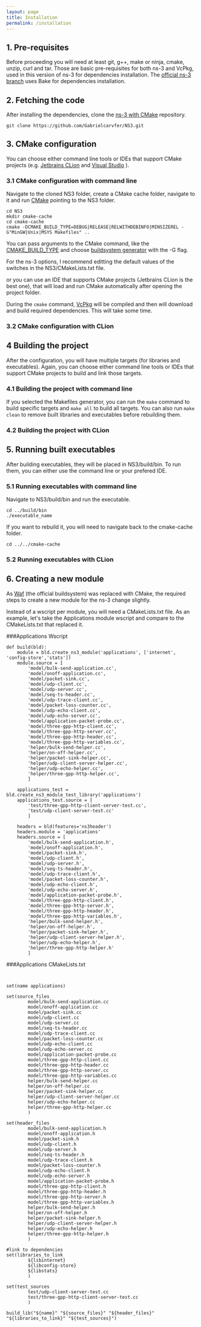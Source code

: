 ```yaml
---
layout: page
title: Installation
permalink: /installation
---
```


## 1. Pre-requisites
Before proceeding you will need at least git, g++, make or ninja, cmake, unzip, curl and tar. Those are basic pre-requisites for both ns-3 and VcPkg, used in this version of ns-3 for dependencies installation. The [official ns-3 branch](https://gitlab.com/nsnam/ns-3-dev/) uses Bake for dependencies installation.

## 2. Fetching the code
After installing the dependencies, clone the [ns-3 with CMake](https://github.com/Gabrielcarvfer/NS3) repository.
```
git clone https://github.com/Gabrielcarvfer/NS3.git
```

## 3. CMake configuration 
You can choose either command line tools or IDEs that support CMake projects (e.g. [Jetbrains CLion](https://www.jetbrains.com/clion/) and [Visual Studio](https://visualstudio.microsoft.com/) ).


### 3.1 CMake configuration with command line 
Navigate to the cloned NS3 folder, create a CMake cache folder, navigate to it and run [CMake](https://cmake.org/cmake/help/latest/manual/cmake.1.html) pointing to the NS3 folder.
```
cd NS3
mkdir cmake-cache
cd cmake-cache
cmake -DCMAKE_BUILD_TYPE=DEBUG|RELEASE|RELWITHDEBINFO|MINSIZEREL -G"MinGW|Unix|MSYS Makefiles" ..
```
You can pass arguments to the CMake command, like the [CMAKE_BUILD_TYPE](https://cmake.org/cmake/help/latest/variable/CMAKE_BUILD_TYPE.html) and choose [buildsystem generator](https://cmake.org/cmake/help/latest/manual/cmake-generators.7.html) with the -G flag.

For the ns-3 options, I recommend editting the default values of the switches in the NS3/CMakeLists.txt file.

or you can use an IDE that supports CMake projects (Jetbrains CLion is the best one), that will load and run CMake automatically after opening the project folder.

During the `cmake` command, [VcPkg](https://github.com/Microsoft/vcpkg) will be compiled and then will download and build required dependencies. This will take some time.

### 3.2 CMake configuration with CLion


## 4 Building the project
After the configuration, you will have multiple targets (for libraries and executables). Again, you can choose either command line tools or IDEs that support CMake projects to build and link those targets.


### 4.1 Building the project with command line
If you selected the Makefiles generator, you can run the `make` command to build specific targets and `make all` to build all targets.
You can also run `make clean` to remove built libraries and executables before rebuilding them.

### 4.2 Building the project with CLion


## 5. Running built executables
After building executables, they will be placed in NS3/build/bin. To run them, you can either use the command line or your prefered IDE.

### 5.1 Running executables with command line
Navigate to NS3/build/bin and run the executable.
```
cd ../build/bin
./executable_name
```
If you want to rebuild it, you will need to navigate back to the cmake-cache folder.
```
cd ../../cmake-cache
```

### 5.2 Running executables with CLion

## 6. Creating a new module
As [Waf](https://waf.io/) (the official buildsystem) was replaced with CMake, the required steps to create a new module for the ns-3 change slightly.

Instead of a wscript per module, you will need a CMakeLists.txt file. As an example, let's take the Applications module wscript and compare to the CMakeLists.txt that replaced it.

###Applications Wscript
```
def build(bld):
    module = bld.create_ns3_module('applications', ['internet', 'config-store','stats'])
    module.source = [
        'model/bulk-send-application.cc',
        'model/onoff-application.cc',
        'model/packet-sink.cc',
        'model/udp-client.cc',
        'model/udp-server.cc',
        'model/seq-ts-header.cc',
        'model/udp-trace-client.cc',
        'model/packet-loss-counter.cc',
        'model/udp-echo-client.cc',
        'model/udp-echo-server.cc',
        'model/application-packet-probe.cc',
        'model/three-gpp-http-client.cc',
        'model/three-gpp-http-server.cc',
        'model/three-gpp-http-header.cc',
        'model/three-gpp-http-variables.cc', 
        'helper/bulk-send-helper.cc',
        'helper/on-off-helper.cc',
        'helper/packet-sink-helper.cc',
        'helper/udp-client-server-helper.cc',
        'helper/udp-echo-helper.cc',
        'helper/three-gpp-http-helper.cc',
        ]

    applications_test = bld.create_ns3_module_test_library('applications')
    applications_test.source = [
        'test/three-gpp-http-client-server-test.cc', 
        'test/udp-client-server-test.cc'
        ]

    headers = bld(features='ns3header')
    headers.module = 'applications'
    headers.source = [
        'model/bulk-send-application.h',
        'model/onoff-application.h',
        'model/packet-sink.h',
        'model/udp-client.h',
        'model/udp-server.h',
        'model/seq-ts-header.h',
        'model/udp-trace-client.h',
        'model/packet-loss-counter.h',
        'model/udp-echo-client.h',
        'model/udp-echo-server.h',
        'model/application-packet-probe.h',
        'model/three-gpp-http-client.h',
        'model/three-gpp-http-server.h',
        'model/three-gpp-http-header.h',
        'model/three-gpp-http-variables.h',
        'helper/bulk-send-helper.h',
        'helper/on-off-helper.h',
        'helper/packet-sink-helper.h',
        'helper/udp-client-server-helper.h',
        'helper/udp-echo-helper.h',
        'helper/three-gpp-http-helper.h'
        ]
```

###Applications CMakeLists.txt
```


set(name applications)

set(source_files
        model/bulk-send-application.cc
        model/onoff-application.cc
        model/packet-sink.cc
        model/udp-client.cc
        model/udp-server.cc
        model/seq-ts-header.cc
        model/udp-trace-client.cc
        model/packet-loss-counter.cc
        model/udp-echo-client.cc
        model/udp-echo-server.cc
        model/application-packet-probe.cc
        model/three-gpp-http-client.cc
        model/three-gpp-http-header.cc
        model/three-gpp-http-server.cc
        model/three-gpp-http-variables.cc
        helper/bulk-send-helper.cc
        helper/on-off-helper.cc
        helper/packet-sink-helper.cc
        helper/udp-client-server-helper.cc
        helper/udp-echo-helper.cc
        helper/three-gpp-http-helper.cc
        )

set(header_files
        model/bulk-send-application.h
        model/onoff-application.h
        model/packet-sink.h
        model/udp-client.h
        model/udp-server.h
        model/seq-ts-header.h
        model/udp-trace-client.h
        model/packet-loss-counter.h
        model/udp-echo-client.h
        model/udp-echo-server.h
        model/application-packet-probe.h
        model/three-gpp-http-client.h
        model/three-gpp-http-header.h
        model/three-gpp-http-server.h
        model/three-gpp-http-variables.h
        helper/bulk-send-helper.h
        helper/on-off-helper.h
        helper/packet-sink-helper.h
        helper/udp-client-server-helper.h
        helper/udp-echo-helper.h
        helper/three-gpp-http-helper.h
        )

#link to dependencies
set(libraries_to_link
        ${libinternet}
        ${libconfig-store}
        ${libstats}
        )

set(test_sources
        test/udp-client-server-test.cc
        test/three-gpp-http-client-server-test.cc
        )

build_lib("${name}" "${source_files}" "${header_files}" "${libraries_to_link}" "${test_sources}")
```

